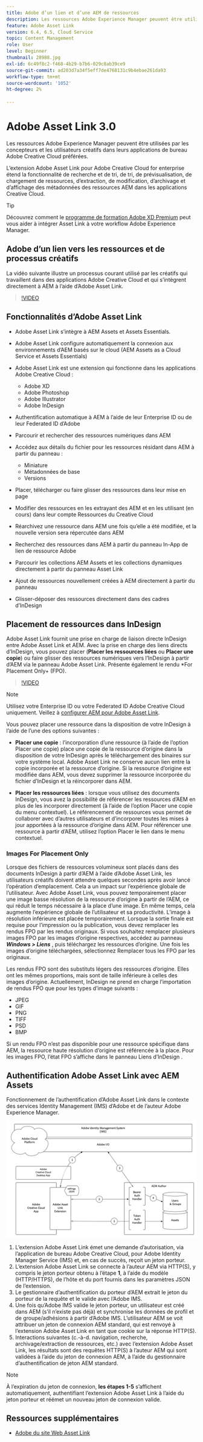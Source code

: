 ```yaml
---
title: Adobe d’un lien et d’une AEM de ressources
description: Les ressources Adobe Experience Manager peuvent être utilisées par les concepteurs et les utilisateurs créatifs dans leurs applications de bureau Adobe Creative Cloud préférées. L’extension Adobe Asset Link pour Adobe Creative Cloud for enterprise étend la fonctionnalité de recherche et de recherche, de tri, de prévisualisation, de chargement de ressources, d’extraction, de modification, d’archivage et d’affichage des métadonnées des ressources d’AEM dans des outils de Creative Cloud tels qu’Adobe XD, Photoshop, InDesign et Illustrator.
feature: Adobe Asset Link
version: 6.4, 6.5, Cloud Service
topic: Content Management
role: User
level: Beginner
thumbnail: 28988.jpg
exl-id: 6c49f8c2-f468-4b29-b7b6-029c8ab39ce9
source-git-commit: ad203d7a34f5eff7de4768131c9b4ebae261da93
workflow-type: tm+mt
source-wordcount: '1052'
ht-degree: 2%

---
```


# Adobe Asset Link 3.0

Les ressources Adobe Experience Manager peuvent être utilisées par les concepteurs et les utilisateurs créatifs dans leurs applications de bureau Adobe Creative Cloud préférées.

L’extension Adobe Asset Link pour Adobe Creative Cloud for enterprise étend la fonctionnalité de recherche et de tri, de tri, de prévisualisation, de chargement de ressources, d’extraction, de modification, d’archivage et d’affichage des métadonnées des ressources AEM dans les applications Creative Cloud.

>[!TIP]
>
> Découvrez comment le [programme de formation Adobe XD Premium](https://spark.adobe.com/page/wU7OXv8qKGugO/) peut vous aider à intégrer Asset Link à votre workflow Adobe Experience Manager.

## Adobe d’un lien vers les ressources et de processus créatifs

La vidéo suivante illustre un processus courant utilisé par les créatifs qui travaillent dans des applications Adobe Creative Cloud et qui s’intègrent directement à AEM à l’aide d’Adobe Asset Link.

>[!VIDEO](https://video.tv.adobe.com/v/335927/?quality=12&learn=on)

## Fonctionnalités d’Adobe Asset Link

+ Adobe Asset Link s’intègre à AEM Assets et Assets Essentials.
+ Adobe Asset Link configure automatiquement la connexion aux environnements d’AEM basés sur le cloud (AEM Assets as a Cloud Service et Assets Essentials)
+ Adobe Asset Link est une extension qui fonctionne dans les applications Adobe Creative Cloud :

   + Adobe XD
   + Adobe Photoshop
   + Adobe Illustrator
   + Adobe InDesign

+ Authentification automatique à AEM à l’aide de leur Enterprise ID ou de leur Federated ID d’Adobe
+ Parcourir et rechercher des ressources numériques dans AEM
+ Accédez aux détails du fichier pour les ressources résidant dans AEM à partir du panneau :
   + Miniature
   + Métadonnées de base
   + Versions
+ Placer, télécharger ou faire glisser des ressources dans leur mise en page
+ Modifier des ressources en les extrayant des AEM et en les utilisant (en cours) dans leur compte Ressources du Creative Cloud
+ Réarchivez une ressource dans AEM une fois qu’elle a été modifiée, et la nouvelle version sera répercutée dans AEM
+ Recherchez des ressources dans AEM à partir du panneau In-App de lien de ressource Adobe
+ Parcourir les collections AEM Assets et les collections dynamiques directement à partir du panneau Asset Link
+ Ajout de ressources nouvellement créées à AEM directement à partir du panneau
+ Glisser-déposer des ressources directement dans des cadres d’InDesign

## Placement de ressources dans InDesign

Adobe Asset Link fournit une prise en charge de liaison directe InDesign entre Adobe Asset Link et AEM. Avec la prise en charge des liens directs d’InDesign, vous pouvez placer (__Placer les ressources liées__ ou __Placer une copie__) ou faire glisser des ressources numériques vers l’InDesign à partir d’AEM via le panneau Adobe Asset Link. Présente également le rendu *For Placement Only+ (FPO).

>[!VIDEO](https://video.tv.adobe.com/v/28988/?quality=12&learn=on)

>[!NOTE]
>
>Utilisez votre Enterprise ID ou votre Federated ID Adobe Creative Cloud uniquement. Veillez à [configurer AEM pour Adobe Asset Link](https://helpx.adobe.com/fr/enterprise/admin-guide.html/enterprise/using/adobe-asset-link.ug.html).

Vous pouvez placer une ressource dans la disposition de votre InDesign à l’aide de l’une des options suivantes :

+ **Placer une copie**  : l’incorporation d’une ressource (à l’aide de l’option Placer une copie) place une copie de la ressource d’origine dans la disposition de votre InDesign après le téléchargement des binaires sur votre système local. Adobe Asset Link ne conserve aucun lien entre la copie incorporée et la ressource d’origine. Si la ressource d’origine est modifiée dans AEM, vous devez supprimer la ressource incorporée du fichier d’InDesign et la réincorporer dans AEM.

+ **Placer les ressources liées**  : lorsque vous utilisez des documents InDesign, vous avez la possibilité de référencer les ressources d’AEM en plus de les incorporer directement (à l’aide de l’option Placer une copie du menu contextuel). Le référencement de ressources vous permet de collaborer avec d’autres utilisateurs et d’incorporer toutes les mises à jour apportées à la ressource d’origine dans AEM. Pour référencer une ressource à partir d’AEM, utilisez l’option Placer le lien dans le menu contextuel.

### Images For Placement Only

Lorsque des fichiers de ressources volumineux sont placés dans des documents InDesign à partir d’AEM à l’aide d’Adobe Asset Link, les utilisateurs créatifs doivent attendre quelques secondes après avoir lancé l’opération d’emplacement. Cela a un impact sur l’expérience globale de l’utilisateur. Avec Adobe Asset Link, vous pouvez temporairement placer une image basse résolution de la ressource d’origine à partir de l’AEM, ce qui réduit le temps nécessaire à la place d’une image. En même temps, cela augmente l’expérience globale de l’utilisateur et sa productivité. L’image à résolution inférieure est placée temporairement. Lorsque la sortie finale est requise pour l’impression ou la publication, vous devez remplacer les rendus FPO par les rendus originaux. Si vous souhaitez remplacer plusieurs images FPO par les images d’origine respectives, accédez au panneau **_Windows > Liens_** , puis téléchargez les ressources d’origine. Une fois les images d’origine téléchargées, sélectionnez Remplacer tous les FPO par les originaux.

Les rendus FPO sont des substituts légers des ressources d’origine. Elles ont les mêmes proportions, mais sont de taille inférieure à celles des images d’origine. Actuellement, InDesign ne prend en charge l’importation de rendus FPO que pour les types d’image suivants :

+ JPEG
+ GIF
+ PNG
+ TIFF
+ PSD
+ BMP

Si un rendu FPO n’est pas disponible pour une ressource spécifique dans AEM, la ressource haute résolution d’origine est référencée à la place. Pour les images FPO, l’état FPO s’affiche dans le panneau Liens d’InDesign .

## Authentification Adobe Asset Link avec AEM Assets

Fonctionnement de l’authentification d’Adobe Asset Link dans le contexte des services Identity Management (IMS) d’Adobe et de l’auteur Adobe Experience Manager.

![Architecture d’Adobe Asset Link](assets/adobe-asset-link-article-understand.png)

1. L’extension Adobe Asset Link émet une demande d’autorisation, via l’application de bureau Adobe Creative Cloud, pour Adobe Identity Manager Service (IMS) et, en cas de succès, reçoit un jeton porteur.
1. L’extension Adobe Asset Link se connecte à l’auteur AEM via HTTP(S), y compris le jeton porteur obtenu à l’étape **1**, à l’aide du modèle (HTTP/HTTPS), de l’hôte et du port fournis dans les paramètres JSON de l’extension.
1. Le gestionnaire d’authentification du porteur d’AEM extrait le jeton du porteur de la requête et le valide avec l’Adobe IMS.
1. Une fois qu’Adobe IMS valide le jeton porteur, un utilisateur est créé dans AEM (s’il n’existe pas déjà) et synchronise les données de profil et de groupe/adhésions à partir d’Adobe IMS. L’utilisateur AEM se voit attribuer un jeton de connexion AEM standard, qui est renvoyé à l’extension Adobe Asset Link en tant que cookie sur la réponse HTTP(S).
1. Interactions suivantes (c.-à-d. navigation, recherche, archivage/extraction de ressources, etc.) avec l’extension Adobe Asset Link, les résultats sont des requêtes HTTP(S) à l’auteur AEM qui sont validées à l’aide du jeton de connexion AEM, à l’aide du gestionnaire d’authentification de jeton AEM standard.

>[!NOTE]
>
>À l’expiration du jeton de connexion, **les étapes 1-5** s’affichent automatiquement, authentifiant l’extension Adobe Asset Link à l’aide du jeton porteur et réémet un nouveau jeton de connexion valide.

## Ressources supplémentaires

+ [Adobe du site Web Asset Link](https://www.adobe.com/fr/creativecloud/business/enterprise/adobe-asset-link.html)
